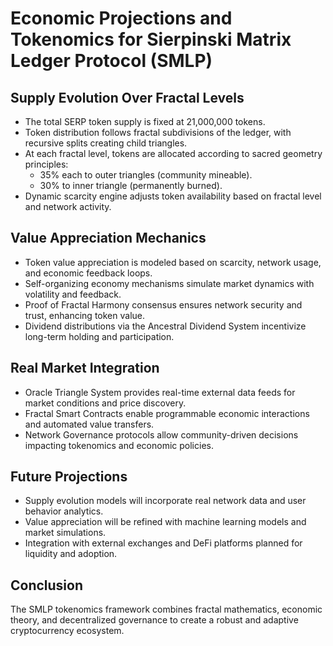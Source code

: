 # Economic Projections and Tokenomics for Sierpinski Matrix Ledger Protocol (SMLP)

## Supply Evolution Over Fractal Levels

- The total SERP token supply is fixed at 21,000,000 tokens.
- Token distribution follows fractal subdivisions of the ledger, with recursive splits creating child triangles.
- At each fractal level, tokens are allocated according to sacred geometry principles:
  - 35% each to outer triangles (community mineable).
  - 30% to inner triangle (permanently burned).
- Dynamic scarcity engine adjusts token availability based on fractal level and network activity.

## Value Appreciation Mechanics

- Token value appreciation is modeled based on scarcity, network usage, and economic feedback loops.
- Self-organizing economy mechanisms simulate market dynamics with volatility and feedback.
- Proof of Fractal Harmony consensus ensures network security and trust, enhancing token value.
- Dividend distributions via the Ancestral Dividend System incentivize long-term holding and participation.

## Real Market Integration

- Oracle Triangle System provides real-time external data feeds for market conditions and price discovery.
- Fractal Smart Contracts enable programmable economic interactions and automated value transfers.
- Network Governance protocols allow community-driven decisions impacting tokenomics and economic policies.

## Future Projections

- Supply evolution models will incorporate real network data and user behavior analytics.
- Value appreciation will be refined with machine learning models and market simulations.
- Integration with external exchanges and DeFi platforms planned for liquidity and adoption.

## Conclusion

The SMLP tokenomics framework combines fractal mathematics, economic theory, and decentralized governance to create a robust and adaptive cryptocurrency ecosystem.
